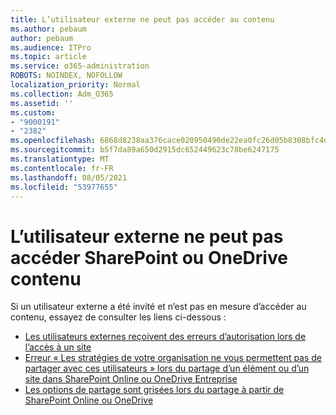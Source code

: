```yaml
---
title: L’utilisateur externe ne peut pas accéder au contenu
ms.author: pebaum
author: pebaum
ms.audience: ITPro
ms.topic: article
ms.service: o365-administration
ROBOTS: NOINDEX, NOFOLLOW
localization_priority: Normal
ms.collection: Adm_O365
ms.assetid: ''
ms.custom:
- "9000191"
- "2382"
ms.openlocfilehash: 6868d8238aa376cace020950490de22ea0fc26d05b8308bfc4d9e5f1fc992bf2
ms.sourcegitcommit: b5f7da89a650d2915dc652449623c78be6247175
ms.translationtype: MT
ms.contentlocale: fr-FR
ms.lasthandoff: 08/05/2021
ms.locfileid: "53977655"
---
```

# <a name="external-user-cannot-access-sharepoint-or-onedrive-content"></a>L’utilisateur externe ne peut pas accéder SharePoint ou OneDrive contenu

Si un utilisateur externe a été invité et n’est pas en mesure d’accéder au contenu, essayez de consulter les liens ci-dessous :

- [Les utilisateurs externes reçoivent des erreurs d’autorisation lors de l’accès à un site](https://docs.microsoft.com/sharepoint/support/administration/access-denied-or-need-permission-error-sharepoint-online-or-onedrive-for-business)
- [Erreur « Les stratégies de votre organisation ne vous permettent pas de partager avec ces utilisateurs » lors du partage d’un élément ou d’un site dans SharePoint Online ou OneDrive Entreprise](https://docs.microsoft.com/sharepoint/support/administration/organization-policies-do-not-allow-you-to-share-with-users-error)
- [Les options de partage sont grisées lors du partage à partir de SharePoint Online ou OneDrive](https://docs.microsoft.com/sharepoint/support/administration/sharing-options-grayed-out-when-sharing-from-sharepoint-online-or-onedrive)
